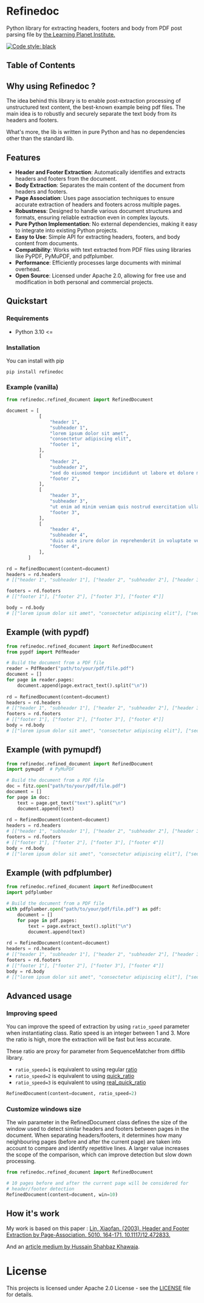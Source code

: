 # Refinedoc
 Python library for extracting headers, footers and body from PDF post parsing file by [the Learning Planet Institute.](https://www.learningplanetinstitute.org/) 

[![Code style: black](https://img.shields.io/badge/code%20style-black-000000.svg)](https://github.com/psf/black)

## Table of Contents


## Why using Refinedoc ?
The idea behind this library is to enable post-extraction processing of unstructured text content, the best-known example being pdf files. 
The main idea is to robustly and securely separate the text body from its headers and footers.

What's more, the lib is written in pure Python and has no dependencies other than the standard lib.


## Features
- **Header and Footer Extraction**: Automatically identifies and extracts headers and footers from the document.
- **Body Extraction**: Separates the main content of the document from headers and footers.
- **Page Association**: Uses page association techniques to ensure accurate extraction of headers and footers across multiple pages.
- **Robustness**: Designed to handle various document structures and formats, ensuring reliable extraction even in complex layouts.
- **Pure Python Implementation**: No external dependencies, making it easy to integrate into existing Python projects.
- **Easy to Use**: Simple API for extracting headers, footers, and body content from documents.
- **Compatibility**: Works with text extracted from PDF files using libraries like PyPDF, PyMuPDF, and pdfplumber.
- **Performance**: Efficiently processes large documents with minimal overhead.
- **Open Source**: Licensed under Apache 2.0, allowing for free use and modification in both personal and commercial projects.

## Quickstart
### Requirements
- Python 3.10 <=
### Installation
You can install with pip
```
pip install refinedoc
```
### Example (vanilla)

```python
from refinedoc.refined_document import RefinedDocument

document = [
            [
                "header 1",
                "subheader 1",
                "lorem ipsum dolor sit amet",
                "consectetur adipiscing elit",
                "footer 1",
            ],
            [
                "header 2",
                "subheader 2",
                "sed do eiusmod tempor incididunt ut labore et dolore magna aliqua",
                "footer 2",
            ],
            [
                "header 3",
                "subheader 3",
                "ut enim ad minim veniam quis nostrud exercitation ullamco laboris nisi ut aliquip ex ea commodo consequat",
                "footer 3",
            ],
            [
                "header 4",
                "subheader 4",
                "duis aute irure dolor in reprehenderit in voluptate velit esse cillum dolore eu fugiat nulla pariatur",
                "footer 4",
            ],
        ]

rd = RefinedDocument(content=document)
headers = rd.headers
# [["header 1", "subheader 1"], ["header 2", "subheader 2"], ["header 3", "subheader 3"], ["header 4", "subheader 4"]]

footers = rd.footers
# [["footer 1"], ["footer 2"], ["footer 3"], ["footer 4"]]

body = rd.body
# [["lorem ipsum dolor sit amet", "consectetur adipiscing elit"], ["sed do eiusmod tempor incididunt ut labore et dolore magna aliqua"], ["ut enim ad minim veniam quis nostrud exercitation ullamco laboris nisi ut aliquip ex ea commodo consequat"], ["duis aute irure dolor in reprehenderit in voluptate velit esse cillum dolore eu fugiat nulla pariatur"]]
```

## Example (with pypdf)

```python
from refinedoc.refined_document import RefinedDocument
from pypdf import PdfReader

# Build the document from a PDF file
reader = PdfReader("path/to/your/pdf/file.pdf")
document = []
for page in reader.pages:
    document.append(page.extract_text().split("\n"))
    
rd = RefinedDocument(content=document)
headers = rd.headers
# [["header 1", "subheader 1"], ["header 2", "subheader 2"], ["header 3", "subheader 3"], ["header 4", "subheader 4"]]
footers = rd.footers
# [["footer 1"], ["footer 2"], ["footer 3"], ["footer 4"]]
body = rd.body
# [["lorem ipsum dolor sit amet", "consectetur adipiscing elit"], ["sed do eiusmod tempor incididunt ut labore et dolore magna aliqua"], ["ut enim ad minim veniam quis nostrud exercitation ullamco laboris nisi ut aliquip ex ea commodo consequat"], ["duis aute irure dolor in reprehenderit in voluptate velit esse cillum dolore eu fugiat nulla pariatur"]]
```

## Example (with pymupdf)

```python
from refinedoc.refined_document import RefinedDocument
import pymupdf  # PyMuPDF

# Build the document from a PDF file
doc = fitz.open("path/to/your/pdf/file.pdf")
document = []
for page in doc:
    text = page.get_text("text").split("\n")
    document.append(text)
    
rd = RefinedDocument(content=document)
headers = rd.headers
# [["header 1", "subheader 1"], ["header 2", "subheader 2"], ["header 3", "subheader 3"], ["header 4", "subheader 4"]]
footers = rd.footers
# [["footer 1"], ["footer 2"], ["footer 3"], ["footer 4"]]
body = rd.body
# [["lorem ipsum dolor sit amet", "consectetur adipiscing elit"], ["sed do eiusmod tempor incididunt ut labore et dolore magna aliqua"], ["ut enim ad minim veniam quis nostrud exercitation ullamco laboris nisi ut aliquip ex ea commodo consequat"], ["duis aute irure dolor in reprehenderit in voluptate velit esse cillum dolore eu fugiat nulla pariatur"]]
```

## Example (with pdfplumber)

```python
from refinedoc.refined_document import RefinedDocument
import pdfplumber

# Build the document from a PDF file
with pdfplumber.open("path/to/your/pdf/file.pdf") as pdf:
    document = []
    for page in pdf.pages:
        text = page.extract_text().split("\n")
        document.append(text)
        
rd = RefinedDocument(content=document)
headers = rd.headers
# [["header 1", "subheader 1"], ["header 2", "subheader 2"], ["header 3", "subheader 3"], ["header 4", "subheader 4"]]
footers = rd.footers
# [["footer 1"], ["footer 2"], ["footer 3"], ["footer 4"]]
body = rd.body
# [["lorem ipsum dolor sit amet", "consectetur adipiscing elit"], ["sed do eiusmod tempor incididunt ut labore et dolore magna aliqua"], ["ut enim ad minim veniam quis nostrud exercitation ullamco laboris nisi ut aliquip ex ea commodo consequat"], ["duis aute irure dolor in reprehenderit in voluptate velit esse cillum dolore eu fugiat nulla pariatur"]]
```

## Advanced usage
### Improving speed
You can improve the speed of extraction by using `ratio_speed` parameter when instantiating class.
Ratio speed is an integer between 1 and 3. More the ratio is high, more the extraction will be fast but less accurate.

These ratio are proxy for parameter from SequenceMatcher from difflib library.
- `ratio_speed=1` is equivalent to using regular [ratio](https://docs.python.org/3.12/library/difflib.html#difflib.SequenceMatcher.ratio)
- `ratio_speed=2` is equivalent to using [quick_ratio](https://docs.python.org/3.12/library/difflib.html#difflib.SequenceMatcher.quick_ratio)
- `ratio_speed=3` is equivalent to using [real_quick_ratio](https://docs.python.org/3.12/library/difflib.html#difflib.SequenceMatcher.real_quick_ratio)

```python
RefinedDocument(content=document, ratio_speed=2)
``` 

### Customize windows size
The win parameter in the RefinedDocument class defines the size of the window used to detect similar headers and footers between pages in the document. 
When separating headers/footers, it determines how many neighbouring pages (before and after the current page) are taken into account to compare and identify repetitive lines. 
A larger value increases the scope of the comparison, which can improve detection but slow down processing.

```python
from refinedoc.refined_document import RefinedDocument

# 10 pages before and after the current page will be considered for 
# header/footer detection
RefinedDocument(content=document, win=10)
```
## How it's work

My work is based on this paper : [Lin, Xiaofan. (2003). Header and Footer Extraction by Page-Association. 5010. 164-171. 10.1117/12.472833. ](https://www.researchgate.net/publication/221253782_Header_and_Footer_Extraction_by_Page-Association)

And an [article medium by Hussain Shahbaz Khawaja](https://medium.com/@hussainshahbazkhawaja/paper-implementation-header-and-footer-extraction-by-page-association-3a499b2552ae).

# License
This projects is licensed under Apache 2.0 License - see the [LICENSE](LICENSE) file for details.
